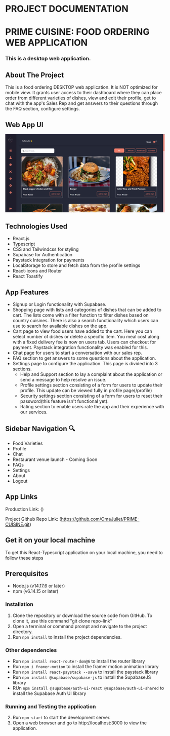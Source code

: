 # PROJECT DOCUMENTATION

# PRIME CUISINE: FOOD ORDERING WEB APPLICATION
### This is a desktop web application.


## About The Project 

This is a food ordering DESKTOP web application. It is NOT optimized for mobile view. It grants user access to their dashboard where they can place order from different varieties of dishes, view and edit their profile, get to chat with the app's Sales Rep and get answers to their questions through the FAQ section, configure settings.


## Web App UI
![Prime Cuisine: food ordering app design](Prime-cuisine-ui.png) 


## Technologies Used

- React.js
- Typescript
- CSS and Tailwindcss for styling
- Supabase for Authentication
- Paystack Integration for payments
- LocalStorage to store and fetch data from the profile settings
- React-icons and Router
- React Toastify 


## App Features

- Signup or Login functionality with Supabase.
- Shopping page with lists and categories of dishes that can be added to cart. The lists come with a filter function to filter dishes based on country cuisines. There is also a search functionality which users can use to search for available dishes on the app.
- Cart page to view food users have added to the cart. Here you can select number of dishes or delete a specific item. You meal cost along with a fixed delivery fee is now on users tab. Users can checkout for payment. Paystack integration functionality was enabled for this.
- Chat page for users to start a conversation with our sales rep.
- FAQ section to get answers to some questions about the application.
- Settings page to configure the application. This page is divided into 3 sections. 
   - Help and Support section to lay a complaint about the application or send a message to help resolve an issue.
   - Profile settings section consisting of a form for users to update their profile. This update can be viewed fully in profile page(/profile)
   - Security settings section consisting of a form for users to reset their password(this feature isn't functional yet).
   - Rating section to enable users rate the app and their experience with our services.



## Sidebar Navigation 🔍

- Food Varieties 
- Profile
- Chat 
- Restaurant venue launch - Coming Soon 
- FAQs
- Settings
- About
- Logout


## App Links 
Production Link: ()

Project Github Repo Link: (https://github.com/OmaJuliet/PRIME-CUISINE.git)


## Get it on your local machine
To get this React-Typescript application on your local machine, you need to follow these steps


## Prerequisites
- Node.js (v14.17.6 or later)
- npm (v6.14.15 or later)


### Installation
1. Clone the repository or download the source code from GitHub. To clone it, use this command "git clone repo-link"
2. Open a terminal or command prompt and navigate to the project directory.
3. Run `npm install` to install the project dependencies.


### Other dependencies
- Run `npm install react-router-dom@6` to install the router library
- Run `npm i framer-motion` to install the framer motion animation library
- Run `npm install react-paystack --save` to install the paystack library
- Run `npm install @supabase/supabase-js` to install the SupabaseJS library
- RUn `npm install @supabase/auth-ui-react @supabase/auth-ui-shared` to install the Supabase Auth UI library


### Running and Testing the application
2. Run `npm start` to start the development server.
3. Open a web browser and go to http://localhost:3000 to view the application.